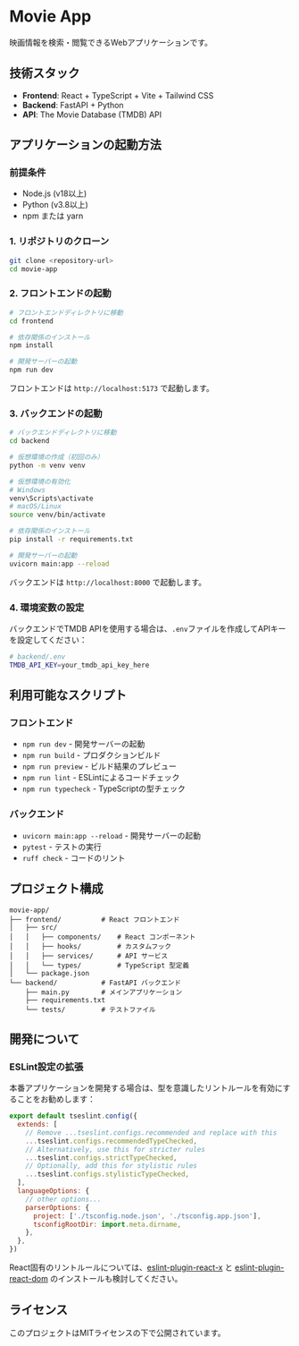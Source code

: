 # Movie App

映画情報を検索・閲覧できるWebアプリケーションです。

## 技術スタック

- **Frontend**: React + TypeScript + Vite + Tailwind CSS
- **Backend**: FastAPI + Python
- **API**: The Movie Database (TMDB) API

## アプリケーションの起動方法

### 前提条件

- Node.js (v18以上)
- Python (v3.8以上)
- npm または yarn

### 1. リポジトリのクローン

```bash
git clone <repository-url>
cd movie-app
```

### 2. フロントエンドの起動

```bash
# フロントエンドディレクトリに移動
cd frontend

# 依存関係のインストール
npm install

# 開発サーバーの起動
npm run dev
```

フロントエンドは `http://localhost:5173` で起動します。

### 3. バックエンドの起動

```bash
# バックエンドディレクトリに移動
cd backend

# 仮想環境の作成（初回のみ）
python -m venv venv

# 仮想環境の有効化
# Windows
venv\Scripts\activate
# macOS/Linux
source venv/bin/activate

# 依存関係のインストール
pip install -r requirements.txt

# 開発サーバーの起動
uvicorn main:app --reload
```

バックエンドは `http://localhost:8000` で起動します。

### 4. 環境変数の設定

バックエンドでTMDB APIを使用する場合は、`.env`ファイルを作成してAPIキーを設定してください：

```bash
# backend/.env
TMDB_API_KEY=your_tmdb_api_key_here
```

## 利用可能なスクリプト

### フロントエンド

- `npm run dev` - 開発サーバーの起動
- `npm run build` - プロダクションビルド
- `npm run preview` - ビルド結果のプレビュー
- `npm run lint` - ESLintによるコードチェック
- `npm run typecheck` - TypeScriptの型チェック

### バックエンド

- `uvicorn main:app --reload` - 開発サーバーの起動
- `pytest` - テストの実行
- `ruff check` - コードのリント

## プロジェクト構成

```
movie-app/
├── frontend/          # React フロントエンド
│   ├── src/
│   │   ├── components/    # React コンポーネント
│   │   ├── hooks/         # カスタムフック
│   │   ├── services/      # API サービス
│   │   └── types/         # TypeScript 型定義
│   └── package.json
└── backend/           # FastAPI バックエンド
    ├── main.py        # メインアプリケーション
    ├── requirements.txt
    └── tests/         # テストファイル
```

## 開発について

### ESLint設定の拡張

本番アプリケーションを開発する場合は、型を意識したリントルールを有効にすることをお勧めします：

```js
export default tseslint.config({
  extends: [
    // Remove ...tseslint.configs.recommended and replace with this
    ...tseslint.configs.recommendedTypeChecked,
    // Alternatively, use this for stricter rules
    ...tseslint.configs.strictTypeChecked,
    // Optionally, add this for stylistic rules
    ...tseslint.configs.stylisticTypeChecked,
  ],
  languageOptions: {
    // other options...
    parserOptions: {
      project: ['./tsconfig.node.json', './tsconfig.app.json'],
      tsconfigRootDir: import.meta.dirname,
    },
  },
})
```

React固有のリントルールについては、[eslint-plugin-react-x](https://github.com/Rel1cx/eslint-react/tree/main/packages/plugins/eslint-plugin-react-x) と [eslint-plugin-react-dom](https://github.com/Rel1cx/eslint-react/tree/main/packages/plugins/eslint-plugin-react-dom) のインストールも検討してください。

## ライセンス

このプロジェクトはMITライセンスの下で公開されています。
